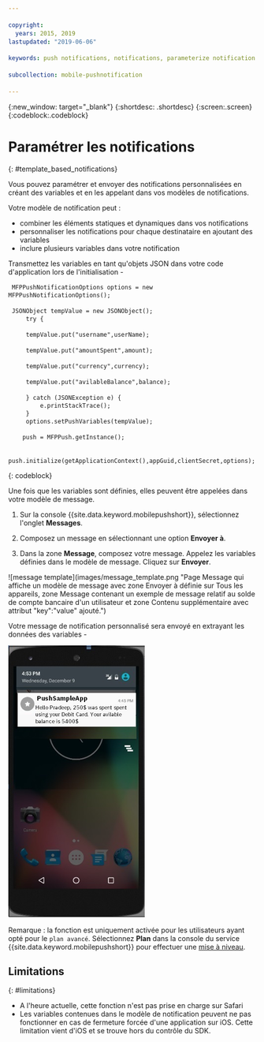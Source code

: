 ```yaml
---

copyright:
  years: 2015, 2019
lastupdated: "2019-06-06"

keywords: push notifications, notifications, parameterize notification

subcollection: mobile-pushnotification

---
```


{:new_window: target="_blank"}
{:shortdesc: .shortdesc}
{:screen:.screen}
{:codeblock:.codeblock}

# Paramétrer les notifications
{: #template_based_notifications}

Vous pouvez paramétrer et envoyer des notifications personnalisées en créant des variables et en les appelant dans vos modèles de notifications.

Votre modèle de notification peut :

 - combiner les éléments statiques et dynamiques dans vos notifications
 - personnaliser les notifications pour chaque destinataire en ajoutant des variables
 - inclure plusieurs variables dans votre notification 

Transmettez les variables en tant qu'objets JSON dans votre code d'application lors de l'initialisation -

    
   ```
    MFPPushNotificationOptions options = new MFPPushNotificationOptions();

    JSONObject tempValue = new JSONObject();
        try {
        
		tempValue.put("username",userName);
        
        tempValue.put("amountSpent",amount);
		
        tempValue.put("currency",currency);
		
        tempValue.put("avilableBalance",balance);
        
		} catch (JSONException e) {
            e.printStackTrace();
        }
        options.setPushVariables(tempValue); 
	   
	   push = MFPPush.getInstance();

       push.initialize(getApplicationContext(),appGuid,clientSecret,options);
   ```
{: codeblock}


Une fois que les variables sont définies, elles peuvent être appelées dans votre modèle de message.

1. Sur la console {{site.data.keyword.mobilepushshort}}, sélectionnez l'onglet **Messages**.

2. Composez un message en sélectionnant une option **Envoyer à**.

3. Dans la zone **Message**, composez votre message.  Appelez les variables définies dans le modèle de message. Cliquez sur **Envoyer**.

![message template](images/message_template.png "Page Message qui affiche un modèle de message avec zone Envoyer à définie sur Tous les appareils, zone Message contenant un exemple de message relatif au solde de compte bancaire d'un utilisateur et zone Contenu supplémentaire avec attribut "key":"value" ajouté.")

Votre message de notification personnalisé sera envoyé en extrayant les données des variables -

![exemple de message](images/message_template_example.jpg "Exemple de notification basée sur la modèle de message")

Remarque : la fonction est uniquement activée pour les utilisateurs ayant opté pour le `plan avancé`. Sélectionnez **Plan** dans la console du service {{site.data.keyword.mobilepushshort}} pour effectuer une [mise à niveau](https://cloud.ibm.com/docs/account?topic=account-changing#changing).

## Limitations
{: #limitations}

 - A l'heure actuelle, cette fonction n'est pas prise en charge sur Safari
 - Les variables contenues dans le modèle de notification peuvent ne pas fonctionner en cas de fermeture forcée d'une application sur iOS. Cette limitation vient d'iOS et se trouve hors du contrôle du SDK.

